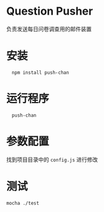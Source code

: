 # Question Pusher

负责发送每日问卷调查用的邮件装置

# 安装

```
  npm install push-chan
```

# 运行程序

```
  push-chan
```

# 参数配置

找到项目目录中的 `config.js` 进行修改

# 测试

```
mocha ./test
```
